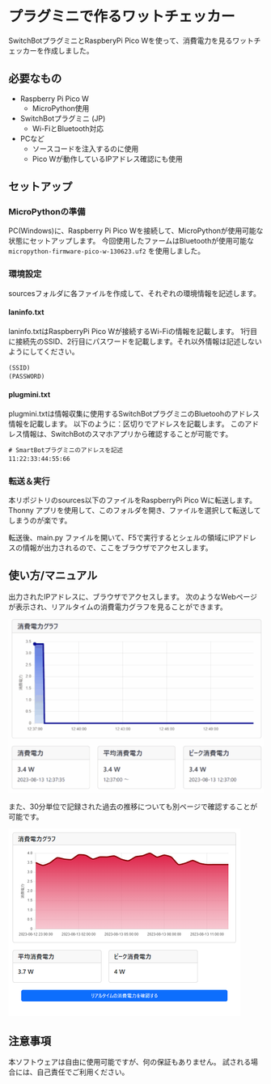 # プラグミニで作るワットチェッカー

SwitchBotプラグミニとRaspberyPi Pico Wを使って、消費電力を見るワットチェッカーを作成しました。

## 必要なもの

- Raspberry Pi Pico W
    - MicroPython使用
- SwitchBotプラグミニ (JP)
    - Wi-FiとBluetooth対応
- PCなど
    - ソースコードを注入するのに使用
    - Pico Wが動作しているIPアドレス確認にも使用

## セットアップ

### MicroPythonの準備

PC(Windows)に、Raspberry Pi Pico Wを接続して、MicroPythonが使用可能な状態にセットアップします。
今回使用したファームはBluetoothが使用可能な `micropython-firmware-pico-w-130623.uf2` を使用しました。


### 環境設定

sourcesフォルダに各ファイルを作成して、それぞれの環境情報を記述します。

#### laninfo.txt

laninfo.txtはRaspberryPi Pico Wが接続するWi-Fiの情報を記載します。
1行目に接続先のSSID、2行目にパスワードを記載します。それ以外情報は記述しないようにしてください。

```laninfo.txt
(SSID)
(PASSWORD)
```

#### plugmini.txt

plugmini.txtは情報収集に使用するSwitchBotプラグミニのBluetoohのアドレス情報を記載します。
以下のように：区切りでアドレスを記載します。
このアドレス情報は、SwitchBotのスマホアプリから確認することが可能です。

```plugmini.txt
# SmartBotプラグミニのアドレスを記述
11:22:33:44:55:66
```

### 転送＆実行

本リポジトリのsources以下のファイルをRaspberryPi Pico Wに転送します。
Thonny アプリを使用して、このフォルダを開き、ファイルを選択して転送してしまうのが楽です。

転送後、main.py ファイルを開いて、F5で実行するとシェルの領域にIPアドレスの情報が出力されるので、ここをブラウザでアクセスします。

## 使い方/マニュアル

出力されたIPアドレスに、ブラウザでアクセスします。
次のようなWebページが表示され、リアルタイムの消費電力グラフを見ることができます。

![](images/mywatt-checker2.gif)

また、30分単位で記録された過去の推移についても別ページで確認することが可能です。

![](images/history-data.png)

## 注意事項

本ソフトウェアは自由に使用可能ですが、何の保証もありません。
試される場合には、自己責任でご利用ください。


